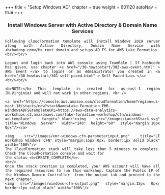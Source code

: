 +++
title = "Setup Windows AD"
chapter = true
weight = 601120
autoNav = true
+++

<center><h3>Install Windows Server with Active Directory & Domain Name Services</h3></center>

<div style="text-align: justify">

    
    
    Following CloudFormation template will install Windows 2019 server along with Active Directory, Domain Name Service with  <b>hadoop.com</b> root domain and setups AD FS for AWS Lake Formation.
    <br/><br/>

    Logout and login back into AWS console using TeamRole ( If hashcode has given, use chapter <a href="/30-howtostart/302-aws-event.html" > AWS Event </a> to login) or as Administrator you created in <a href="/30-howtostart/301-self-paced.html" > Self Paced Labs </a>
    <br/><br/>

    <b>NOTE:</b> This template is created for us-east-1 region (N.Virginia) and will not work in other regions. <br />

    <a href="https://console.aws.amazon.com/cloudformation/home?region=us-east-1#/stacks/new?stackName=Lake-Formation-EMR-WindowsADFS&templateURL=https://aws-data-analytics-workshops.s3.amazonaws.com/lake-formation-workshop/cfn/windows-ad.template" target="_blank"><img src="/images/LaunchStack.svg" title="Windows Server" width="140" height="60" style="margin:10px 0px"/></a>
       
    <img src="/images/emr-windows-cfn-parameterinput.png" title="LF Workshop Windows CFN" style="margin:15px 0px; border:1px solid black" width="100%"/>
    The CloudFormation stack will take less than 5 minutes to complete. Check the CloudFormation console and wait for
    the status <b>CREATE_COMPLETE</b>.
    <br/>
    Once the stack creation is completed, your AWS account will have all the required resources to run this workshop. Capture the Public IP of the Windows Domain Controller  from the output tab and proceed to the next chapter.
    <img src="/images/windows-cfn-output.png" style="margin:15px 0px; border:1px solid black" width="100%"/>

</div>
